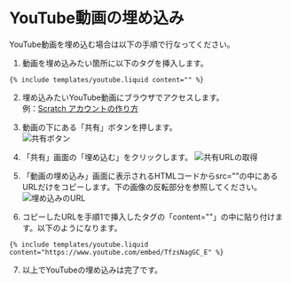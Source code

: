 # YouTube動画の埋め込み
YouTube動画を埋め込む場合は以下の手順で行なってください。

1. 動画を埋め込みたい箇所に以下のタグを挿入します。

```
{% include templates/youtube.liquid content="" %}
```

2. 埋め込みたいYouTube動画にブラウザでアクセスします。  
例：[Scratch アカウントの作り方](https://www.youtube.com/watch?v=TfzsNagGC_E)

3. 動画の下にある「共有」ボタンを押します。  
![共有ボタン](/how/assets/images/youtube01.png)

4. 「共有」画面の「埋め込む」をクリックします。
![共有URLの取得](/how/assets/images/youtube02.png)

5. 「動画の埋め込み」画面に表示されるHTMLコードからsrc=""の中にあるURLだけをコピーします。下の画像の反転部分を参照してください。  
![埋め込みのURL](/how/assets/images/youtube03.png)

6. コピーしたURLを手順1で挿入したタグの「content=""」の中に貼り付けます。以下のようになります。

```
{% include templates/youtube.liquid content="https://www.youtube.com/embed/TfzsNagGC_E" %}
```

7. 以上でYouTubeの埋め込みは完了です。
